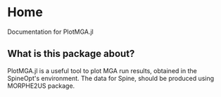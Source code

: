 # Home

Documentation for PlotMGA.jl

## What is this package about?

PlotMGA.jl is a useful tool to plot MGA run results, obtained in the SpineOpt's environment. The data for Spine, should be produced using MORPHE2US package.




